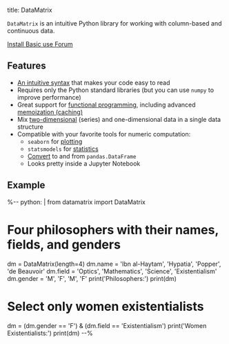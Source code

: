 title: DataMatrix

`DataMatrix` is an intuitive Python library for working with column-based and continuous data.

<div class="btn-group" role="group" aria-label="...">
  <a role="button" class="btn btn-success" href="%url:install%">
		<span class="glyphicon glyphicon-download" aria-hidden="true"></span>
		Install
	 </a>
  <a role="button" class="btn btn-success" href="%url:basic%">
  <span class="glyphicon glyphicon-education" aria-hidden="true"></span>
  	Basic use
  </a>
  <a role="button" class="btn btn-success" href="http://forum.cogsci.nl/">
  <span class="glyphicon glyphicon-comment" aria-hidden="true"></span>
  Forum</a>
</div>


## Features

- [An intuitive syntax](%link:basic%) that makes your code easy to read
- Requires only the Python standard libraries (but you can use `numpy` to improve performance)
- Great support for [functional programming](%link:functional%), including advanced [memoization (caching)](%link:memoization%)
- Mix [two-dimensional](%link:series%) (series) and one-dimensional data in a single data structure
- Compatible with your favorite tools for numeric computation:
    - `seaborn` for [plotting](%link:plotting%)
    - `statsmodels` for [statistics](%link:statistics%)
    - [Convert](%link:convert%) to and from `pandas.DataFrame`
    - Looks pretty inside a Jupyter Notebook


## Example

%--
python: |
 from datamatrix import DataMatrix
 # Four philosophers with their names, fields, and genders
 dm = DataMatrix(length=4)
 dm.name = 'Ibn al-Haytam', 'Hypatia', 'Popper', 'de Beauvoir'
 dm.field = 'Optics', 'Mathematics', 'Science', 'Existentialism'
 dm.gender = 'M', 'F', 'M', 'F'
 print('Philosophers:')
 print(dm)
 # Select only women existentialists
 dm = (dm.gender == 'F') & (dm.field == 'Existentialism')
 print('Women Existentialists:')
 print(dm)
--%

